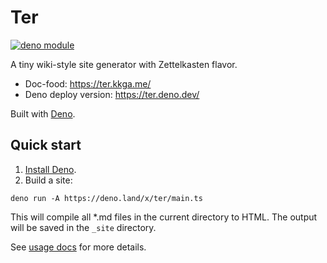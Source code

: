 # Ter

[![deno module](https://shield.deno.dev/x/ter)](https://deno.land/x/ter)

A tiny wiki-style site generator with Zettelkasten flavor.

- Doc-food: <https://ter.kkga.me/>
- Deno deploy version: <https://ter.deno.dev/>

Built with [Deno](https://deno.land/).

## Quick start

1. [Install Deno](https://deno.land/manual/getting_started/installation).
2. Build a site:

```
deno run -A https://deno.land/x/ter/main.ts
```

This will compile all *.md files in the current directory to HTML. The output
will be saved in the `_site` directory.

See [usage docs](https://ter.kkga.me/usage) for more details.
